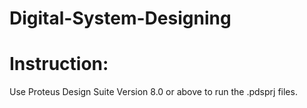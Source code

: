 # Digital-System-Designing

# Instruction:
Use Proteus Design Suite Version 8.0 or above to run the .pdsprj files.
